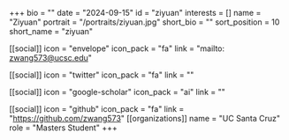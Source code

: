 +++
bio = "" 
date = "2024-09-15" 
id = "ziyuan" 
interests = [] 
name = "Ziyuan" 
portrait = "/portraits/ziyuan.jpg" 
short_bio = "" 
sort_position = 10
 short_name = "ziyuan" 

[[social]] 
    icon = "envelope" 
    icon_pack = "fa" 
    link = "mailto: zwang573@ucsc.edu"

 [[social]] 
    icon = "twitter" 
    icon_pack = "fa" 
    link = "" 

[[social]] 
    icon = "google-scholar" 
    icon_pack = "ai" 
    link = "" 

[[social]] 
    icon = "github" 
    icon_pack = "fa" 
    link = "https://github.com/zwang573" 
[[organizations]] 
     name = "UC Santa Cruz" 
      role = "Masters Student" 
+++
